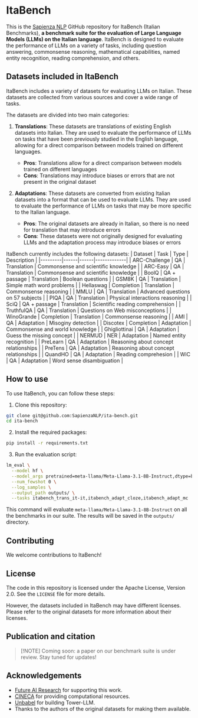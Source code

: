 # ItaBench
This is the [Sapienza NLP](https://github.com/sapienzanlp) GitHub repository for ItaBench (Italian Benchmarks), **a benchmark suite for the evaluation of Large Language Models (LLMs) on the Italian language**. ItaBench is designed to evaluate the performance of LLMs on a variety of tasks, including question answering, commonsense reasoning, mathematical capabilities, named entity recognition, reading comprehension, and others. 

## Datasets included in ItaBench
ItaBench includes a variety of datasets for evaluating LLMs on Italian. These datasets are collected from various sources and cover a wide range of tasks.

The datasets are divided into two main categories:
1. **Translations**: These datasets are translations of existing English datasets into Italian. They are used to evaluate the performance of LLMs on tasks that have been previously studied in the English language, allowing for a direct comparison between models trained on different languages.
    - **Pros**: Translations allow for a direct comparison between models trained on different languages
    - **Cons**: Translations may introduce biases or errors that are not present in the original dataset

2. **Adaptations**: These datasets are converted from existing Italian datasets into a format that can be used to evaluate LLMs. They are used to evaluate the performance of LLMs on tasks that may be more specific to the Italian language.
    - **Pros**: The original datasets are already in Italian, so there is no need for translation that may introduce errors
    - **Cons**: These datasets were not originally designed for evaluating LLMs and the adaptation process may introduce biases or errors

ItaBench currently includes the following datasets:
| Dataset | Task | Type | Description |
|---------|------|------|-------------|
| ARC-Challenge | QA | Translation | Commonsense and scientific knowledge |
| ARC-Easy | QA | Translation | Commonsense and scientific knowledge |
| BoolQ | QA + passage | Translation | Boolean questions |
| GSM8K | QA | Translation | Simple math word problems |
| Hellaswag | Completion | Translation | Commonsense reasoning |
| MMLU | QA | Translation | Advanced questions on 57 subjects |
| PIQA | QA | Translation | Physical interactions reasoning |
| SciQ | QA + passage | Translation | Scientific reading comprehension |
| TruthfulQA | QA | Translation | Questions on Web misconceptions |
| WinoGrande | Completion | Translation | Commonsense reasoning |
| AMI | QA | Adaptation | Misoginy detection |
| Discotex | Completion | Adaptation | Commonsense and world knowledge |
| Ghigliottinai | QA | Adaptation | Guess the missing concept |
| NERMUD | NER | Adaptation | Named entity recognition |
| PreLearn | QA | Adaptation | Reasoning about concept relationships |
| PreTens | QA | Adaptation | Reasoning about concept relationships |
| QuandHO | QA | Adaptation | Reading comprehesion |
| WiC | QA | Adaptation | Word sense disambiguation |


## How to use
To use ItaBench, you can follow these steps:
1. Clone this repository:
```bash
git clone git@github.com:SapienzaNLP/ita-bench.git
cd ita-bench
```
2. Install the required packages:
```bash
pip install -r requirements.txt
```
3. Run the evaluation script:
```bash
lm_eval \
  --model hf \
  --model_args pretrained=meta-llama/Meta-Llama-3.1-8B-Instruct,dtype=bfloat16 \
  --num_fewshot 0 \
  --log_samples \
  --output_path outputs/ \
  --tasks itabench_trans_it-it,itabench_adapt_cloze,itabench_adapt_mc
```
This command will evaluate `meta-llama/Meta-Llama-3.1-8B-Instruct` on all the benchmarks in our suite. The results will be saved in the `outputs/` directory.

## Contributing
We welcome contributions to ItaBench! 


## License
The code in this repository is licensed under the Apache License, Version 2.0. See the `LICENSE` file for more details.

However, the datasets included in ItaBench may have different licenses. Please refer to the original datasets for more information about their licenses.

## Publication and citation
> [!NOTE] Coming soon: a paper on our benchmark suite is under review. Stay tuned for updates!

## Acknowledgements
* [Future AI Research](https://future-ai-research.it/) for supporting this work.
* [CINECA](https://www.cineca.it/) for providing computational resources.
* [Unbabel](https://unbabel.com/) for building Tower-LLM.
* Thanks to the authors of the original datasets for making them available.
